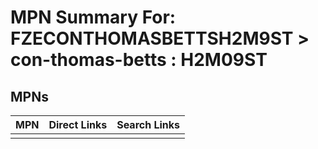 



# MPN Summary For: FZECONTHOMASBETTSH2M9ST > con-thomas-betts : H2M09ST

## MPNs
  

|MPN|Direct Links|Search Links|
| :--- | :--- | :--- |
||||
